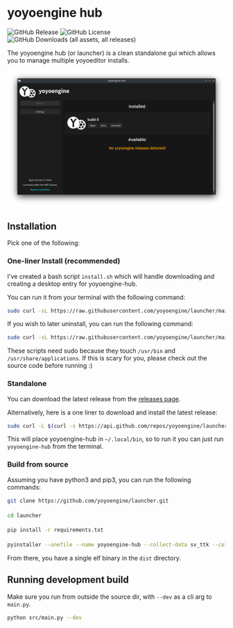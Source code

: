 # yoyoengine hub

![GitHub Release](https://img.shields.io/github/v/release/yoyoengine/launcher)
![GitHub License](https://img.shields.io/github/license/yoyoengine/launcher)
![GitHub Downloads (all assets, all releases)](https://img.shields.io/github/downloads/yoyoengine/launcher/total)

The yoyoengine hub (or launcher) is a clean standalone gui which allows you to manage multiple yoyoeditor installs.

![Image of the yoyoengine hub](.github/media/gui_example.png)

## Installation

Pick one of the following:

### One-liner Install (recommended)

I've created a bash script `install.sh` which will handle downloading and creating a desktop entry for yoyoengine-hub.

You can run it from your terminal with the following command:

```bash
sudo curl -sL https://raw.githubusercontent.com/yoyoengine/launcher/main/install.sh | bash
```

If you wish to later uninstall, you can run the following command:

```bash
sudo curl -sL https://raw.githubusercontent.com/yoyoengine/launcher/main/uninstall.sh | bash
```

These scripts need sudo because they touch `/usr/bin` and `/usr/share/applications`. If this is scary for you, please check out the source code before running :)

### Standalone

You can download the latest release from the [releases page](https://github.com/yoyoengine/launcher/releases/latest).

Alternatively, here is a one liner to download and install the latest release:

```bash
sudo curl -L $(curl -s https://api.github.com/repos/yoyoengine/launcher/releases/latest | jq -r '.assets[] | select(.name | endswith(".tar.gz")) | .browser_download_url') | tar -xz -C ~/.local/bin
```

This will place yoyoengine-hub in `~/.local/bin`, so to run it you can just run `yoyoengine-hub` from the terminal.

### Build from source

Assuming you have python3 and pip3, you can run the following commands:

```bash
git clone https://github.com/yoyoengine/launcher.git

cd launcher

pip install -r requirements.txt

pyinstaller --onefile --name yoyoengine-hub --collect-data sv_ttk --collect-data desktop_notifier --icon media/yoyoengine.ico --add-data "media/smallcleanlogo.png:." --add-data "media/cleanlogo.png:." --add-data "media/smallesttextlogo.png:." src/main.py
```

From there, you have a single elf binary in the `dist` directory.

## Running development build

Make sure you run from outside the source dir, with `--dev` as a cli arg to `main.py`.

```bash
python src/main.py --dev
```
